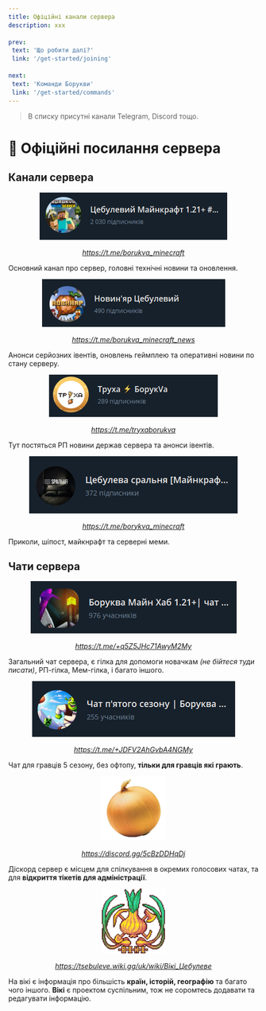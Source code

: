 ```yaml
---
title: Офіційні канали сервера
description: xxx

prev:
 text: 'Що робити далі?'
 link: '/get-started/joining'

next:
 text: 'Команди Борукви'
 link: '/get-started/commands'
---
```


> В списку присутні канали Telegram, Discord тощо.

# 📰 Офіційні посилання сервера
## Канали сервера

<!-- Цебулевий Майнкрафт 1.21+ #УкрТг ✙ -->    
<center><img src="/images/get-started/channels/tsebuleviy_minecraft.png" alt="Цебулевий Майнкрафт 1.21+"></img></center>

*<center>https://t.me/borukva_minecraft</center>*

Основний канал про сервер, головні технічні новини та оновлення.

<!-- Новин'яр Цебулевий -->                     
<center><img src="/images/get-started/channels/novyniar.png" alt="Новин'яр Цебулевий"></img></center>

*<center>https://t.me/borukva_minecraft_news</center>*

Анонси серйозних івентів, оновлень геймплею та оперативні новини по стану серверу.

<!-- Труха ⚡️ БорукVа -->           
<center><img src="/images/get-started/channels/truha_borukva.png" alt="Труха БорукVа"></img></center>

*<center>https://t.me/tryxaborukva</center>*

Тут постяться РП новини держав сервера та анонси івентів.

<!-- Цебулева сральня [Майнкрафт меми] --> 
<center><img src="/images/get-started/channels/spalna.png" alt="Цебулева сральня [Майнкрафт меми]"></center>

*<center>https://t.me/borykva_minecraft</center>*

Приколи, шіпост, майкнрафт та серверні меми.

## Чати сервера

<!-- Боруква Майн Хаб 1.21+ -->    
<center><img src="/images/get-started/channels/chat.png" alt="Боруква Майн Хаб 1.21+"></img></center>

*<center>https://t.me/+q5Z5JHc71AwyM2My</center>*

Загальний чат сервера, є гілка для допомоги новачкам *(не бійтеся туди писати)*, РП-гілка, Мем-гілка, і багато іншого.

<!-- Чат п'ятого сезону -->
<center><img src="/images/get-started/channels/chat_5_season.png" alt="Чат п'ятого сезону"></img></center>

*<center>https://t.me/+JDFV2AhGvbA4NGMy</center>*

Чат для гравців 5 сезону, без офтопу, **тільки для гравців які грають**.

<!-- Цебулева Імперія (Діскорд) -->
<center><img src="/images/get-started/channels/tsebuleva_imperiya.webp" alt="Цебулева Імперія (Діскорд)" width="130"></img></center>

*<center>https://discord.gg/5cBzDDHqDj</center>*

Діскорд сервер є місцем для спілкування в окремих голосових чатах, та для **відкриття тікетів для адміністрації**.

<!-- Вікі Цебулеве -->
<center><img src="/images/get-started/channels/wiki_logo.webp" alt="Вікі Цебулеве" width="130"></img></center>

*<center>https://tsebuleve.wiki.gg/uk/wiki/Вікі_Цебулеве</center>*

На вікі є інформація про більшість **країн, історій, географію** та багато чого іншого.
**Вікі** є проектом суспільним, тож не соромтесь додавати та редагувати інформацію.

<!-- Дрочільня Цебулі
<center><img src="/images/channels/dro4ilnya.png"></img></center>

*<center>https://t.me/orest_Jud</center>*

Інсайди та Адмінській щітпост. Знайдете все крім нормальних постів -->